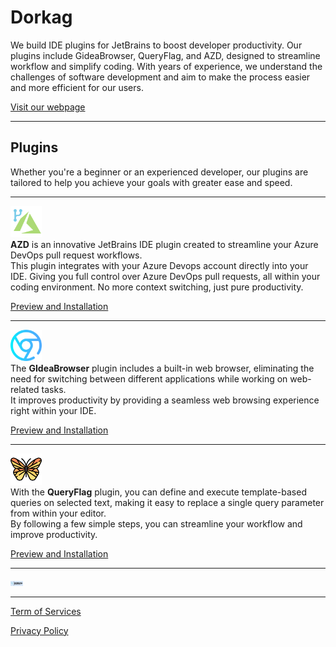 # Dorkag

We build IDE plugins for JetBrains to boost developer productivity. Our plugins include GideaBrowser, QueryFlag, and AZD, designed to
streamline workflow and simplify coding. With years of experience, we understand the challenges of software development and aim to make the
process easier and more efficient for our users.

[Visit our webpage](https://www.dorkag.com)

---

## Plugins

Whether you're a beginner or an experienced developer, our plugins are tailored to help you achieve your goals with greater ease and speed.

---
<p>
  <img src="https://raw.githubusercontent.com/edgafner/.github/main/profile/azd.svg" alt="AZD"  width="50px">
  <br> <strong>AZD</strong> is an innovative JetBrains IDE plugin created to streamline your Azure DevOps pull request workflows.
  <br>This plugin integrates with your Azure Devops account directly into your IDE. Giving you full control over Azure DevOps pull requests, all within your coding environment. No more context switching, just pure productivity.
</p>


[Preview and Installation](https://plugins.jetbrains.com/plugin/22319)

---
<p>
  <img src="https://raw.githubusercontent.com/edgafner/.github/main/profile/gideabrowser.svg" alt="GIdeaBrowser"  width="50px">
  <br> The <strong>GIdeaBrowser</strong> plugin includes a built-in web browser, eliminating the need for switching between different applications while working on
web-related tasks. 
<br>It improves productivity by providing a seamless web browsing experience right within your IDE.
</p>


[Preview and Installation](https://plugins.jetbrains.com/plugin/14458)


---

<p>
  <img src="https://raw.githubusercontent.com/edgafner/.github/main/profile/queryflag.svg" alt="QueryFlag"  width="50px">
  <br> With the <strong>QueryFlag</strong> plugin, you can define and execute template-based queries on selected text, making it easy to replace a single query
parameter from within your editor. 
<br>By following a few simple steps, you can streamline your workflow and improve productivity.
</p>


[Preview and Installation](https://plugins.jetbrains.com/plugin/18269)

---


<a href="https://www.facebook.com/dorkaag"><img src="https://raw.githubusercontent.com/edgafner/.github/main/profile/dorkag.svg" alt="Facebook" width="20"></a>

---

[Term of Services](https://dorkag.com/services-terms-and-conditions)

[Privacy Policy](https://dorkag.com/services-terms-and-conditions)
